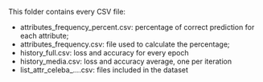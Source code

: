 This folder contains every CSV file:
- attributes_frequency_percent.csv: percentage of correct prediction for each attribute;
- attributes_frequency.csv: file used to calculate the percentage;
- history_full.csv: loss and accuracy for every epoch
- history_media.csv: loss and accuracy average, one per iteration
- list_attr_celeba_....csv: files included in the dataset
